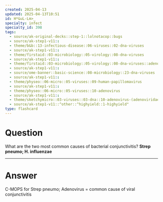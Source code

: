 ```yaml
---
created: 2025-04-13
updated: 2025-04-13T10:51
id: H*&uL-Lm>_
specialty: infect
specialty_id: 398
tags:
  - source/ak-original-decks::step-1::lolnotacop::bugs
  - source/ak-step1-v11::
  - theme/b&b::13-infectious-disease::06-viruses::02-dna-viruses
  - source/ak-step1-v11::
  - theme/firstaid::03-microbiology::05-virology::08-dna-viruses
  - source/ak-step1-v11::
  - theme/firstaid::03-microbiology::05-virology::08-dna-viruses::adenovirus
  - source/ak-step1-v11::
  - source/ome-banner::basic-science::08-microbiology::23-dna-viruses
  - source/ak-step1-v11::
  - theme/physeo::06-micro::05-viruses::09-human-papillomavirus
  - source/ak-step1-v11::
  - theme/physeo::06-micro::05-viruses::10-adenovirus
  - source/ak-step1-v11::
  - theme/sketchymicro::03-viruses::03-dna::10-adenovirus-(adenoviridae)
  - source/ak-step1-v11::^other::^highyield::1-highyield"
type: flashcard
---
```


# Question
What are the two most common causes of bacterial conjunctivitis?   **Strep pneumo; H. influenzae**

---

# Answer
C-MOPS for Strep pneumo; Adenovirus = common cause of viral conjunctivitis